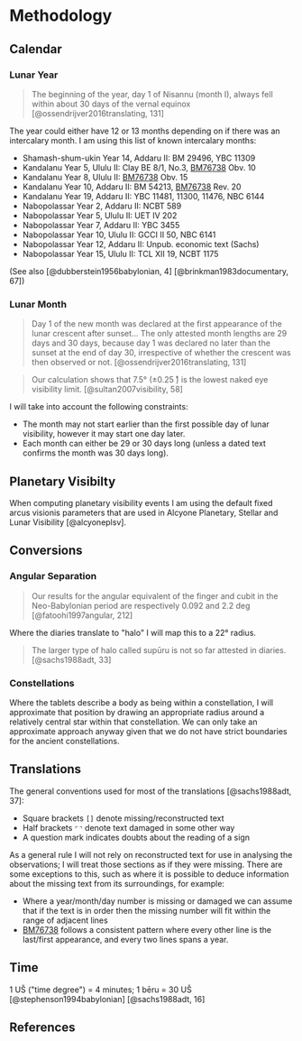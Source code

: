 # Methodology

## Calendar

### Lunar Year

> The beginning of the year, day 1 of Nisannu (month I), always fell within about 30 days of the vernal equinox
> [@ossendrijver2016translating, 131]

The year could either have 12 or 13 months depending on if there was an intercalary month. 
I am using this list of known intercalary months:

- Shamash-shum-ukin Year 14, Addaru II: BM 29496, YBC 11309
- Kandalanu Year 5, Ululu II: Clay BE 8/1, No.3, [BM76738](./bm76738_76813.md#translation) Obv. 10
- Kandalanu Year 8, Ululu II: [BM76738](./bm76738_76813.md#translation) Obv. 15
- Kandalanu Year 10, Addaru II: BM 54213, [BM76738](./bm76738_76813.md#translation) Rev. 20
- Kandalanu Year 19, Addaru II: YBC 11481, 11300, 11476, NBC 6144
- Nabopolassar Year 2, Addaru II: NCBT 589
- Nabopolassar Year 5, Ululu II: UET IV 202
- Nabopolassar Year 7, Addaru II: YBC 3455
- Nabopolassar Year 10, Ululu II: GCCI II 50, NBC 6141
- Nabopolassar Year 12, Addaru II: Unpub. economic text (Sachs)
- Nabopolassar Year 15, Ululu II: TCL XII 19, NCBT 1175

(See also [@dubberstein1956babylonian, 4] [@brinkman1983documentary, 67])

### Lunar Month

> Day 1 of the new month was declared at the first appearance of the lunar crescent after sunset...
> The only attested month lengths are 29 days and 30 days, because day 1 was declared no later than the sunset at the
> end of day 30, irrespective of whether the crescent was then observed or not. 
> [@ossendrijver2016translating, 131]

> Our calculation shows that 7.5° (±0.25 ̊) is the lowest naked eye visibility limit.
> [@sultan2007visibility, 58]

I will take into account the following constraints:

- The month may not start earlier than the first possible day of lunar visibility, however it may start one day later.
- Each month can either be 29 or 30 days long (unless a dated text confirms the month was 30 days long).

## Planetary Visibilty

When computing planetary visibility events I am using the default fixed arcus visionis parameters
that are used in Alcyone Planetary, Stellar and Lunar Visibility [@alcyoneplsv].

## Conversions

### Angular Separation

> Our results for the angular equivalent of the finger and cubit in the Neo-Babylonian period are respectively 0.092 
> and 2.2 deg
> [@fatoohi1997angular, 212]

Where the diaries translate to "halo" I will map this to a 22° radius.

> The larger type of halo called supūru is not so far attested in diaries.
> [@sachs1988adt, 33]

### Constellations

Where the tablets describe a body as being within a constellation, I will approximate that position
by drawing an appropriate radius around a relatively central star within that constellation. We can only take an
approximate approach anyway given that we do not have strict boundaries for the ancient constellations.

## Translations

The general conventions used for most of the translations [@sachs1988adt, 37]:

- Square brackets `[]` denote missing/reconstructed text
- Half brackets `⌜⌝` denote text damaged in some other way
- A question mark indicates doubts about the reading of a sign

As a general rule I will not rely on reconstructed text for use in analysing the observations; I will treat those
sections as if they were missing. There are some exceptions to this, such as where it is possible to deduce information
about the missing text from its surroundings, for example:

- Where a year/month/day number is missing or damaged we can assume that if the text is in order then the missing
  number will fit within the range of adjacent lines
- [BM76738](./bm76738_76813.md) follows a consistent pattern where every other line is the last/first appearance, 
  and every two lines spans a year.

## Time

1 UŠ ("time degree") = 4 minutes; 1 bēru = 30 UŠ [@stephenson1994babylonian] [@sachs1988adt, 16]

## References
